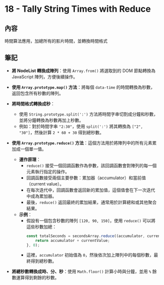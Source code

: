 # 18 - Tally String Times with Reduce

## 內容
時間算法應用，加總所有的影片時間，並轉換時間格式

## 筆記

- **將 NodeList 轉換成陣列**：使用 `Array.from()` 將選取到的 DOM 節點轉換為 JavaScript 陣列，方便後續操作。

- **使用 `Array.prototype.map()` 方法**：將每個 `data-time` 的時間轉換為秒數，返回包含所有秒數的陣列。

- **將時間格式轉換成秒**：
  - 使用 `String.prototype.split(':')` 方法將時間字串切割成分鐘和秒數，並將分鐘轉換為秒數再加上秒數。
  - 例如：對於時間字串 `"2:30"`，使用 `split(':')` 將其轉換為 `["2", "30"]`，然後計算 `2 * 60 + 30` 得到總秒數。

- **使用 `Array.prototype.reduce()` 方法**：這個方法用於將陣列中的所有元素累加成一個單一值。
  - **運作原理**：
    - `reduce()` 接受一個回調函數作為參數，該回調函數會對陣列的每一個元素執行指定的操作。
    - 回調函數接受兩個主要參數：累加器（accumulator）和當前值（current value）。
    - 在每次迭代中，回調函數會返回新的累加值，這個值會在下一次迭代中成為累加器。
    - 最後，`reduce()` 返回最終的累加結果，通常用於計算總和或其他聚合結果。
  - **示例**：
    - 假設有一個包含秒數的陣列 `[120, 90, 150]`，使用 `reduce()` 可以將這些秒數加總：
      ```javascript
      const totalSeconds = secondsArray.reduce((accumulator, currentValue) => {
          return accumulator + currentValue;
      }, 0);
      ```
    - 這裡，`accumulator` 初始值為 `0`，然後依次加上陣列中的每個秒數，最終得到總秒數。

- **將總秒數轉換成時、分、秒**：使用 `Math.floor()` 計算小時與分鐘，並用 `%` 餘數運算得到剩餘的秒數。
